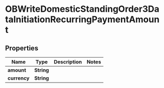 # OBWriteDomesticStandingOrder3DataInitiationRecurringPaymentAmount

## Properties
Name | Type | Description | Notes
------------ | ------------- | ------------- | -------------
**amount** | **String** |  | 
**currency** | **String** |  | 
